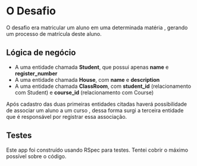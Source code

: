 # O Desafio

O desafio era matricular um aluno em uma determinada matéria ,
 gerando um processo de matrícula deste aluno.

## Lógica de negócio

  * A uma entidade chamada **Student**, que possui apenas **name** e **register_number**
  * A uma entidade chamada **House**, com **name** e **description**
  * A uma entidade chamada **ClassRoom**, com **student_id** (relacionamento com Student) e **course_id** (relacionamento com Course)

Após cadastro das duas primeiras entidades citadas haverá
possibilidade de associar um aluno a um curso , dessa forma surgi a
terceira entidade que é responsável por registrar essa associação.

## Testes

Este app foi construído usando RSpec para testes. Tentei cobrir o máximo possível sobre o código.
